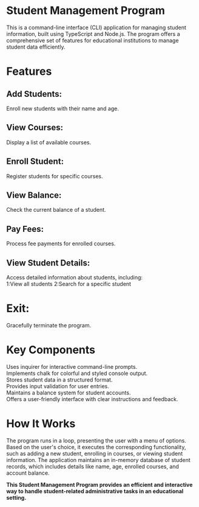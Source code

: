 # Student Management Program
This is a command-line interface (CLI) application for managing student information, built using TypeScript and Node.js. The program offers a comprehensive set of features for educational institutions to manage student data efficiently.<br>

# Features
## Add Students:<br>
  Enroll new students with their name and age.<br>
## View Courses:<br>
Display a list of available courses.
## Enroll Student:<br>
Register students for specific courses.
## View Balance:<br>
Check the current balance of a student.
## Pay Fees:<br>
Process fee payments for enrolled courses.
## View Student Details:<br>
Access detailed information about students, including:<br>
1:View all students
2:Search for a specific student
# Exit:<br>
Gracefully terminate the program.
# Key Components
Uses inquirer for interactive command-line prompts.<br>
Implements chalk for colorful and styled console output.<br>
Stores student data in a structured format.<br>
Provides input validation for user entries.<br>
Maintains a balance system for student accounts.<br>
Offers a user-friendly interface with clear instructions and feedback.<br>
# How It Works
The program runs in a loop, presenting the user with a menu of options. Based on the user's choice, it executes the corresponding functionality, such as adding a new student, enrolling in courses, or viewing student information. The application maintains an in-memory database of student records, which includes details like name, age, enrolled courses, and account balance.<br>

**This Student Management Program provides an efficient and interactive way to handle student-related administrative tasks in an educational setting.**
